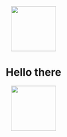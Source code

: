 <div id="header" align="center">
  <img src="https://media.giphy.com/media/M9gbBd9nbDrOTu1Mqx/giphy.gif" width="120"/>
</div>
<div id="sub" align="center">
  <img src="https://komarev.com/ghpvc/?username=SendHelpWeCannotCode&style=flat-square&color=blue" alt=""/>
</div>
<div id="hellothere" align="center">
  <h1>Hello there</h1>
  <img src="https://media.giphy.com/media/Nx0rz3jtxtEre/giphy.gif" width="120px"/>
</div>
